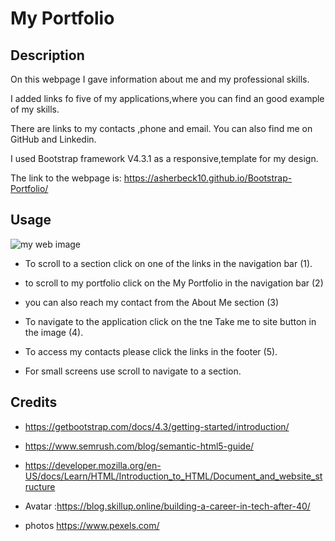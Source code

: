 # My Portfolio

## Description

On this webpage I gave information about me and my professional skills.

I added links fo five of my applications,where you can find an good example of my skills.

There are links to my contacts ,phone and email. You can also find me on GitHub and Linkedin.

I used Bootstrap framework V4.3.1 as a responsive,template for my design.

The link to the webpage is:
https://asherbeck10.github.io/Bootstrap-Portfolio/




## Usage

![my web image](/images/asherbeck10.github.io_Bootstrap-Portfolio_.png)

* To scroll to a section click on one of the links in the navigation bar (1).

* to scroll to my portfolio click on the My Portfolio in the navigation bar (2)

* you can also reach my contact from the About Me section (3)

* To navigate to the application click on the tne Take me to site button in the image (4).

* To access my contacts please click the links in the footer (5).

* For small screens  use scroll to  navigate to a section.


## Credits

* https://getbootstrap.com/docs/4.3/getting-started/introduction/

* https://www.semrush.com/blog/semantic-html5-guide/

* https://developer.mozilla.org/en-US/docs/Learn/HTML/Introduction_to_HTML/Document_and_website_structure

* Avatar :https://blog.skillup.online/building-a-career-in-tech-after-40/

* photos https://www.pexels.com/






